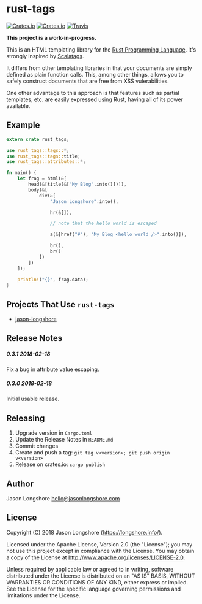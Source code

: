 # rust-tags

[![Crates.io](https://img.shields.io/crates/v/rust-tags.svg?style=flat-square)](https://crates.io/crates/rust-tags)
[![Crates.io](https://img.shields.io/crates/d/rust-tags.svg?style=flat-square)](https://crates.io/crates/rust-tags)
[![Travis](https://img.shields.io/travis/longshorej/rust-tags.svg?style=flat-square)](https://travis-ci.org/longshorej/rust-tags)

**This project is a work-in-progress.**

This is an HTML templating library for the [Rust Programming Language](https://www.rust-lang.org/en-US/). It's strongly inspired by [Scalatags](https://github.com/lihaoyi/scalatags/).

It differs from other templating libraries in that your documents are simply defined as plain function calls. This, among other things, allows you to safely construct documents that are free from XSS vulerabilities.

One other advantage to this approach is that features such as partial templates, etc. are easily expressed using Rust, having all of its power available.

## Example

```rust
extern crate rust_tags;

use rust_tags::tags::*;
use rust_tags::tags::title;
use rust_tags::attributes::*;

fn main() {
    let frag = html(&[
        head(&[title(&["My Blog".into()])]),
        body(&[
            div(&[
                "Jason Longshore".into(),

                hr(&[]),

                // note that the hello world is escaped

                a(&[href("#"), "My Blog <hello world />".into()]),

                br(),
                br()
            ])
        ])
    ]);

    println!("{}", frag.data);
}
```

## Projects That Use `rust-tags`

* [jason-longshore](https://github.com/longshorej/jason-longshore)

## Release Notes

##### 0.3.1 2018-02-18

Fix a bug in attribute value escaping.

##### 0.3.0 2018-02-18

Initial usable release.

## Releasing

1) Upgrade version in `Cargo.toml`
5) Update the Release Notes in `README.md`
2) Commit changes
3) Create and push a tag: ```git tag v<version>; git push origin v<version>```
4) Release on crates.io: ```cargo publish```

## Author

Jason Longshore <hello@jasonlongshore.com>

## License

Copyright (C) 2018 Jason Longshore (https://longshore.info/).

Licensed under the Apache License, Version 2.0 (the "License"); you may not use this project except in compliance with the License. You may obtain a copy of the License at http://www.apache.org/licenses/LICENSE-2.0.

Unless required by applicable law or agreed to in writing, software distributed under the License is distributed on an "AS IS" BASIS, WITHOUT WARRANTIES OR CONDITIONS OF ANY KIND, either express or implied. See the License for the specific language governing permissions and limitations under the License.
